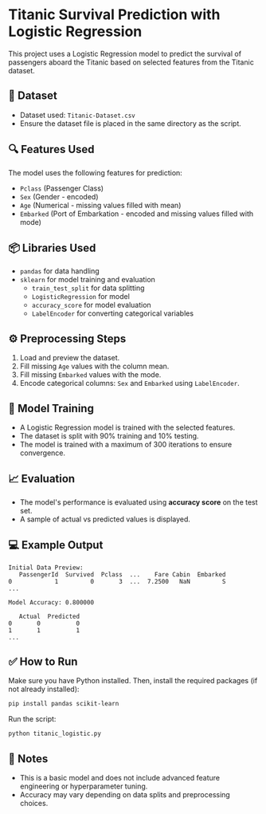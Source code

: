 
# Titanic Survival Prediction with Logistic Regression

This project uses a Logistic Regression model to predict the survival of passengers aboard the Titanic based on selected features from the Titanic dataset.

## 📂 Dataset

- Dataset used: `Titanic-Dataset.csv`
- Ensure the dataset file is placed in the same directory as the script.

## 🔍 Features Used

The model uses the following features for prediction:

- `Pclass` (Passenger Class)
- `Sex` (Gender - encoded)
- `Age` (Numerical - missing values filled with mean)
- `Embarked` (Port of Embarkation - encoded and missing values filled with mode)

## 📦 Libraries Used

- `pandas` for data handling
- `sklearn` for model training and evaluation
  - `train_test_split` for data splitting
  - `LogisticRegression` for model
  - `accuracy_score` for model evaluation
  - `LabelEncoder` for converting categorical variables

## ⚙️ Preprocessing Steps

1. Load and preview the dataset.
2. Fill missing `Age` values with the column mean.
3. Fill missing `Embarked` values with the mode.
4. Encode categorical columns: `Sex` and `Embarked` using `LabelEncoder`.

## 🧠 Model Training

- A Logistic Regression model is trained with the selected features.
- The dataset is split with 90% training and 10% testing.
- The model is trained with a maximum of 300 iterations to ensure convergence.

## 📈 Evaluation

- The model's performance is evaluated using **accuracy score** on the test set.
- A sample of actual vs predicted values is displayed.

## 💻 Example Output

```
Initial Data Preview:
   PassengerId  Survived  Pclass  ...    Fare Cabin  Embarked
0            1         0       3  ...  7.2500   NaN         S
...

Model Accuracy: 0.800000

   Actual  Predicted
0       0          0
1       1          1
...
```

## ✅ How to Run

Make sure you have Python installed. Then, install the required packages (if not already installed):

```bash
pip install pandas scikit-learn
```

Run the script:

```bash
python titanic_logistic.py
```

## 📌 Notes

- This is a basic model and does not include advanced feature engineering or hyperparameter tuning.
- Accuracy may vary depending on data splits and preprocessing choices.
